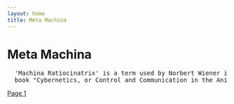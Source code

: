 ```yaml
---
layout: home
title: Meta Machina
---
```

# Meta Machina
<pre>
  'Machina Ratiocinatrix' is a term used by Norbert Wiener in the introduction to his 
  book "Cybernetics, or Control and Communication in the Animal and the Machine".
</pre>
[Page 1](./pages/page_1)
